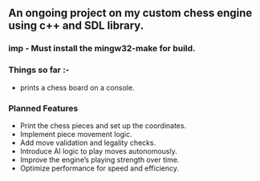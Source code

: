 ## An ongoing project on my custom chess engine using c++ and SDL library.
  ### imp - Must install the mingw32-make for build.
### Things so far :-
  - prints a chess board on a console.

### Planned Features
- Print the chess pieces and set up the coordinates.
- Implement piece movement logic.
- Add move validation and legality checks.
- Introduce AI logic to play moves autonomously.
- Improve the engine’s playing strength over time.
- Optimize performance for speed and efficiency.
